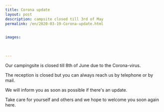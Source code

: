 ```yaml
---
title: Corona update
layout: post
description: campsite closed till 3rd of May 
permalink: /en/2020-03-19-Corona-update.html

    
images: 
    
    
    
---
```


Our campingsite is closed till 8th of June due to the Corona-virus.

The reception is closed but you can always reach us by telephone or by mail.

We will inform you as soon as possible if there's an update.

Take care for yourself and others and we hope to welcome you soon again here.


